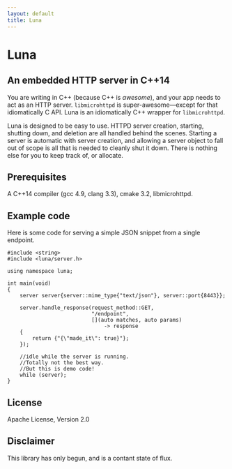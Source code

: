 ```yaml
---
layout: default
title: Luna
---
```


# Luna

## An embedded HTTP server in C++14

You are writing in C++ (because C++ is _awesome_), and your app needs to act as an HTTP server. `libmicrohttpd` is super-awesome—except for that idiomatically C API. Luna is an idiomatically C++ wrapper for `libmicrohttpd`.

Luna is designed to be easy to use. HTTPD server creation, starting, shutting down, and deletion are all handled behind the scenes. Starting a server is automatic with server creation, and allowing a server object to fall out of scope is all that is needed to cleanly shut it down. There is nothing else for you to keep track of, or allocate.

## Prerequisites

A C++14 compiler (gcc 4.9, clang 3.3), cmake 3.2, libmicrohttpd.

## Example code

Here is some code for serving a simple JSON snippet from a single endpoint.

    #include <string>
    #include <luna/server.h>

    using namespace luna;

    int main(void)
    {
        server server{server::mime_type{"text/json"}, server::port{8443}};

        server.handle_response(request_method::GET,
                               "/endpoint",
                               [](auto matches, auto params)
                                   -> response
        {
            return {"{\"made_it\": true}"};
        });

        //idle while the server is running.
        //Totally not the best way.
        //But this is demo code!
        while (server);
    }

## License

Apache License, Version 2.0

## Disclaimer

This library has only begun, and is a contant state of flux.